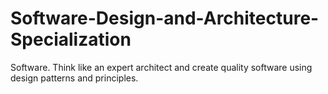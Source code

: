 # Software-Design-and-Architecture-Specialization
Software. Think like an expert architect and create quality software using design patterns and principles.
